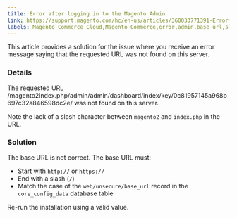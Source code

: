 ```yaml
---
title: Error after logging in to the Magento Admin
link: https://support.magento.com/hc/en-us/articles/360033771391-Error-after-logging-in-to-the-Magento-Admin
labels: Magento Commerce Cloud,Magento Commerce,error,admin,base_url,slash,2.x.x,how to,base URL
---
```


This article provides a solution for the issue where you receive an error message saying that the requested URL was not found on this server.

### Details

The requested URL /magento2index.php/admin/admin/dashboard/index/key/0c81957145a968b697c32a846598dc2e/ was not found on this server.

Note the lack of a slash character between `` magento2 `` and `` index.php `` in the URL.

### Solution

The base URL is not correct. The base URL must:

* Start with `` http:// `` or `` https:// ``
* End with a slash (`` / ``)
* Match the case of the `` web/unsecure/base_url `` record in the `` core_config_data `` database table

Re-run the installation using a valid value.